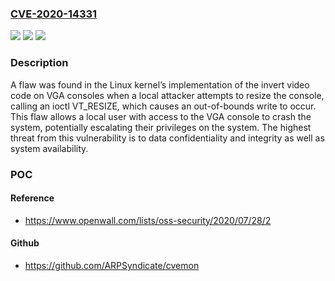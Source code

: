 ### [CVE-2020-14331](https://cve.mitre.org/cgi-bin/cvename.cgi?name=CVE-2020-14331)
![](https://img.shields.io/static/v1?label=Product&message=Linux%20Kernel&color=blue)
![](https://img.shields.io/static/v1?label=Version&message=All%20versions%20of%20the%20Linux%20kernel%20&color=brightgreen)
![](https://img.shields.io/static/v1?label=Vulnerability&message=CWE-787&color=brightgreen)

### Description

A flaw was found in the Linux kernel’s implementation of the invert video code on VGA consoles when a local attacker attempts to resize the console, calling an ioctl VT_RESIZE, which causes an out-of-bounds write to occur. This flaw allows a local user with access to the VGA console to crash the system, potentially escalating their privileges on the system. The highest threat from this vulnerability is to data confidentiality and integrity as well as system availability.

### POC

#### Reference
- https://www.openwall.com/lists/oss-security/2020/07/28/2

#### Github
- https://github.com/ARPSyndicate/cvemon

